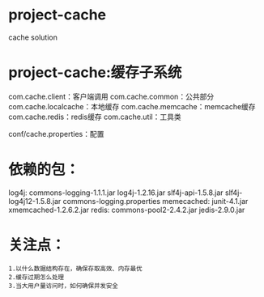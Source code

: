 # project-cache
cache solution


# project-cache:缓存子系统

com.cache.client：客户端调用
com.cache.common：公共部分
com.cache.localcache：本地缓存
com.cache.memcache：memcache缓存
com.cache.redis：redis缓存
com.cache.util：工具类

conf/cache.properties：配置



# 依赖的包：
log4j: 
	commons-logging-1.1.1.jar
	log4j-1.2.16.jar
	slf4j-api-1.5.8.jar
	slf4j-log4j12-1.5.8.jar
	commons-logging.properties
memecached:
	junit-4.1.jar
	xmemcached-1.2.6.2.jar
redis:
	commons-pool2-2.4.2.jar
	jedis-2.9.0.jar

# 关注点：
	1.以什么数据结构存在，确保存取高效、内存最优
	2.缓存过期怎么处理
	3.当大用户量访问时，如何确保并发安全
